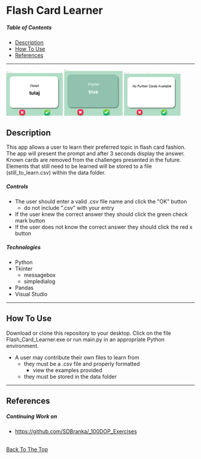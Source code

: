 # Flash Card Learner

##### Table of Contents

- [Description](#description)
- [How To Use](#how-to-use)
- [References](#references)

---


<p float="center">
    <img src="https://github.com/SDBranka/Flash_Card_Learner/blob/main/images/Screenshot0.png" width=30% alt="app pic two" />
    <img src="https://github.com/SDBranka/Flash_Card_Learner/blob/main/images/Screenshot1.png" width=31% alt="app pic two" />
    <img src="https://github.com/SDBranka/Flash_Card_Learner/blob/main/images/Screenshot2.png" width=30% alt="app pic two" />
</p>

## Description

This app allows a user to learn their preferred topic in flash card fashion. The app will present the prompt and after 3 seconds display the answer. Known cards are removed from the challenges presented in the future. Elements that still need to be learned will be stored to a file (still_to_learn.csv) within the data folder.

##### Controls

- The user should enter a valid .csv file name and click the "OK" button
    - do not include ".csv" with your entry
- If the user knew the correct answer they should click the green check mark button
- If the user does not know the correct answer they should click the red x button

##### Technologies

- Python
- Tkinter
    - messagebox
    - simpledialog
- Pandas
- Visual Studio

---

## How To Use

Download or clone this repository to your desktop. Click on the file Flash_Card_Learner.exe or run main.py in an appropriate Python environment.

- A user may contribute their own files to learn from
    - they must be a .csv file and properly formatted
        - view the examples provided
    - they must be stored in the data folder 

---

## References

##### Continuing Work on

- https://github.com/SDBranka/_100DOP_Exercises

\
[Back To The Top](#flash-card-learner)